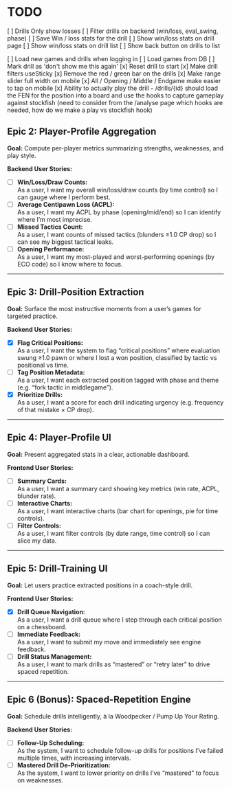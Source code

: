 # TODO

[ ] Drills Only show losses
[ ] Filter drills on backend (win/loss, eval_swing, phase)
[ ] Save Win / loss stats for the drill
[ ] Show win/loss stats on drill page
[ ] Show win/loss stats on drill list
[ ] Show back button on drills to list

[ ] Load new games and drills when logging in
[ ] Load games from DB
[ ] Mark drill as 'don't show me this again'
[x] Reset drill to start
[x] Make drill filters useSticky
[x] Remove the red / green bar on the drills
[x] Make range slider full width on mobile
[x] All / Opening / Middle / Endgame make easier to tap on mobile
[x] Ability to actually play the drill - /drills/{id} should load the FEN for the position into a board and use the hooks to capture gameplay against stockfish (need to consider from the /analyse page which hooks are needed, how do we make a play vs stockfish hook)

## Epic 2: Player-Profile Aggregation

**Goal:** Compute per-player metrics summarizing strengths, weaknesses, and play style.

**Backend User Stories:**

- [ ] **Win/Loss/Draw Counts:**  
       As a user, I want my overall win/loss/draw counts (by time control) so I can gauge where I perform best.
- [ ] **Average Centipawn Loss (ACPL):**  
       As a user, I want my ACPL by phase (opening/mid/end) so I can identify where I’m most imprecise.
- [ ] **Missed Tactics Count:**  
       As a user, I want counts of missed tactics (blunders ≥1.0 CP drop) so I can see my biggest tactical leaks.
- [ ] **Opening Performance:**  
       As a user, I want my most-played and worst-performing openings (by ECO code) so I know where to focus.

---

## Epic 3: Drill-Position Extraction

**Goal:** Surface the most instructive moments from a user’s games for targeted practice.

**Backend User Stories:**

- [x] **Flag Critical Positions:**  
       As a user, I want the system to flag “critical positions” where evaluation swung ≥1.0 pawn or where I lost a won position, classified by tactic vs positional vs time.
- [ ] **Tag Position Metadata:**  
       As a user, I want each extracted position tagged with phase and theme (e.g. “fork tactic in middlegame”).
- [x] **Prioritize Drills:**  
       As a user, I want a score for each drill indicating urgency (e.g. frequency of that mistake × CP drop).

---

## Epic 4: Player-Profile UI

**Goal:** Present aggregated stats in a clear, actionable dashboard.

**Frontend User Stories:**

- [ ] **Summary Cards:**  
       As a user, I want a summary card showing key metrics (win rate, ACPL, blunder rate).
- [ ] **Interactive Charts:**  
       As a user, I want interactive charts (bar chart for openings, pie for time controls).
- [ ] **Filter Controls:**  
       As a user, I want filter controls (by date range, time control) so I can slice my data.

---

## Epic 5: Drill-Training UI

**Goal:** Let users practice extracted positions in a coach-style drill.

**Frontend User Stories:**

- [x] **Drill Queue Navigation:**  
       As a user, I want a drill queue where I step through each critical position on a chessboard.
- [ ] **Immediate Feedback:**  
       As a user, I want to submit my move and immediately see engine feedback.
- [ ] **Drill Status Management:**  
       As a user, I want to mark drills as “mastered” or “retry later” to drive spaced repetition.

---

## Epic 6 (Bonus): Spaced-Repetition Engine

**Goal:** Schedule drills intelligently, à la Woodpecker / Pump Up Your Rating.

**Backend User Stories:**

- [ ] **Follow-Up Scheduling:**  
       As the system, I want to schedule follow-up drills for positions I’ve failed multiple times, with increasing intervals.
- [ ] **Mastered Drill De-Prioritization:**  
       As the system, I want to lower priority on drills I’ve “mastered” to focus on weaknesses.
